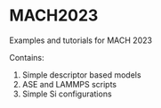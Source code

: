 # MACH2023
Examples and tutorials for MACH 2023

Contains:
1. Simple descriptor based models
2. ASE and LAMMPS scripts
3. Simple Si configurations

